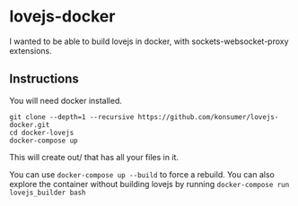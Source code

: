 # lovejs-docker

I wanted to be able to build lovejs in docker, with sockets-websocket-proxy extensions.

## Instructions

You will need docker installed.

```
git clone --depth=1 --recursive https://github.com/konsumer/lovejs-docker.git
cd docker-lovejs
docker-compose up
```

This will create out/ that has all your files in it.

You can use `docker-compose up --build` to force a rebuild. You can also explore the container without building lovejs by running `docker-compose run lovejs_builder bash`
